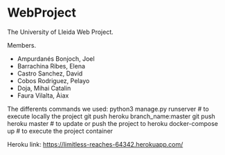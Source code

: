 # WebProject
The University of Lleida Web Project.

Members.
- Ampurdanés Bonjoch, Joel
- Barrachina Ribes, Elena
- Castro Sanchez, David
- Cobos Rodriguez, Pelayo
- Doja, Mihai Catalin
- Faura Vilalta, Àiax 

The differents commands we used:
python3 manage.py runserver # to execute locally the project
git push heroku branch_name:master git push heroku master # to update or push the project to heroku
docker-compose up # to execute the project container

Heroku link:
https://limitless-reaches-64342.herokuapp.com/